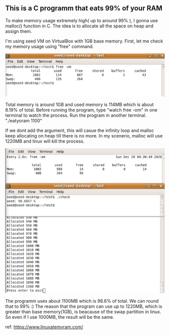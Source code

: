 ## This is a C programm that eats 99% of your RAM

To make memory usage extremely high( up to around 99% ), I gonna use malloc() function in C.
The idea is to allocate all the space on heap and assign them.

I'm using seed VM on VirtualBox with 1GB base memory.
First, let me check my memory usage using "free" command.

![free -om](https://github.com/Usagi-Yojimbo-x/eatyoram/blob/main/free%20-om(1).png)

Total memory is around 1GB and used memory is 114MB which is about 8.19% of total.
Before running the program, type "watch free -om" in one terminal to watch the process.
Run the program in another terminal. "./eatyoram 1100"

If we dont add the argument, this will casue the infinity loop and malloc keep allocating on heap till there is no more. 
In my scenerio, malloc will use 1220MB and linux will kill the process. 

![running the program](https://github.com/Usagi-Yojimbo-x/eatyoram/blob/main/Screenshot%20(74).png)

The programm uses about 1100MB which is 98.6% of total. We can round that to 99% :)
The reason that the program can use up to 1220MB, which is greater than base memory(1GB), is beacause of the swap partition in linux. 
So even if I use 1000MB, the result will be the same.

ref: https://www.linuxatemyram.com/
